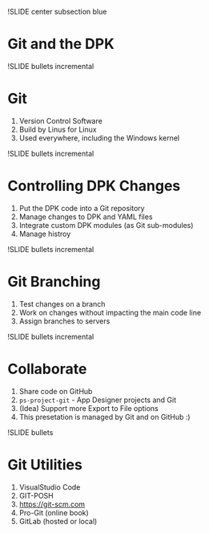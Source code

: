 !SLIDE center subsection blue

# Git and the DPK

!SLIDE bullets incremental

# Git

1. Version Control Software
1. Build by Linus for Linux
1. Used everywhere, including the Windows kernel

!SLIDE bullets incremental

# Controlling DPK Changes

1. Put the DPK code into a Git repository
1. Manage changes to DPK and YAML files
1. Integrate custom DPK modules (as Git sub-modules)
1. Manage histroy

!SLIDE bullets incremental

# Git Branching

1. Test changes on a branch
1. Work on changes without impacting the main code line
1. Assign branches to servers

!SLIDE bullets incremental

# Collaborate

1. Share code on GitHub
1. `ps-project-git` - App Designer projects and Git
1. (Idea) Support more Export to File options
1. This presetation is managed by Git and on GitHub :)

!SLIDE bullets

# Git Utilities

1. VisualStudio Code
1. GIT-POSH
1. https://git-scm.com
1. Pro-Git (online book)
1. GitLab (hosted or local)